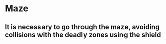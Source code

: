# Maze
## It is necessary to go through the maze, avoiding collisions with the deadly zones using the shield ##
